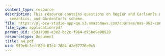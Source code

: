 ```yaml
---
content_type: resource
description: This resource contains questions on Regier and Carlson?s model of spatial
  semantics, and Gardenfor?s scheme.
file: https://ol-ocw-studio-app-qa.s3.amazonaws.com/courses/mas-962-common-sense-reasoning-for-interactive-applications-fall-2006/919e0c3ef82d07e47684d2e57726e0c5_a4.pdf
file_type: application/pdf
parent_uid: c5837000-e3e2-bc2c-f964-d75be9e88920
resourcetype: Document
title: a4.pdf
uid: 919e0c3e-f82d-07e4-7684-d2e57726e0c5
---
```

